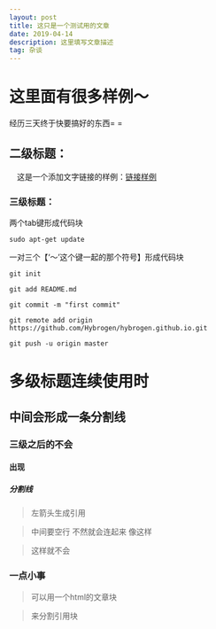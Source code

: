 ```yaml
---
layout: post
title: 这只是一个测试用的文章
date: 2019-04-14
description: 这里填写文章描述
tag: 杂谈
---
```


# 这里面有很多样例～
  经历三天终于快要搞好的东西= =

## 二级标题：
　这是一个添加文字链接的样例：[链接样例](https://hybrogen.github.io/)

### 三级标题：
  两个tab键形成代码块

    sudo apt-get update

  一对三个【‘～’这个键一起的那个符号】形成代码块
```
git init

git add README.md

git commit -m "first commit"

git remote add origin https://github.com/Hybrogen/hybrogen.github.io.git

git push -u origin master
```

# 多级标题连续使用时

## 中间会形成一条分割线

### 三级之后的不会

#### 出现

##### 分割线

> 左箭头生成引用

> 中间要空行
> 不然就会连起来
> 像这样

> 这样就不会

### 一点小事

> 可以用一个html的文章块

<p></p>


> 来分割引用块
